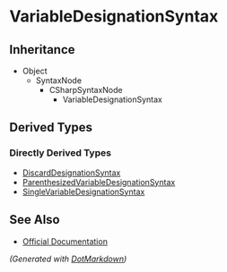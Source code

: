# VariableDesignationSyntax

## Inheritance

* Object
  * SyntaxNode
    * CSharpSyntaxNode
      * VariableDesignationSyntax

## Derived Types

### Directly Derived Types

* [DiscardDesignationSyntax](DiscardDesignationSyntax.md)
* [ParenthesizedVariableDesignationSyntax](ParenthesizedVariableDesignationSyntax.md)
* [SingleVariableDesignationSyntax](SingleVariableDesignationSyntax.md)

## See Also

* [Official Documentation](https://docs.microsoft.com/en-us/dotnet/api/microsoft.codeanalysis.csharp.syntax.variabledesignationsyntax)


*\(Generated with [DotMarkdown](http://github.com/JosefPihrt/DotMarkdown)\)*